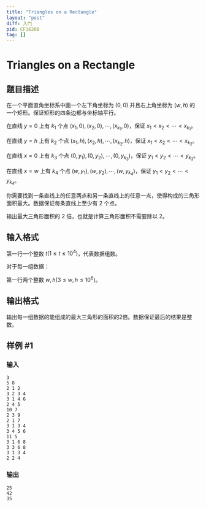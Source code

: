 ```yaml
---
title: "Triangles on a Rectangle"
layout: "post"
diff: 入门
pid: CF1620B
tag: []
---
```


# Triangles on a Rectangle

## 题目描述

在一个平面直角坐标系中画一个左下角坐标为 $(0,0)$ 并且右上角坐标为 $(w,h)$ 的一个矩形。保证矩形的四条边都与坐标轴平行。

在直线 $y=0$ 上有 $k_1$ 个点 $(x_1,0),(x_2,0),\cdots,(x_{k_1},0)$，保证 $x_1<x_2<\cdots<x_{k_1}$。

在直线 $y=h$ 上有 $k_2$ 个点 $(x_1,h),(x_2,h),\cdots,(x_{k_2},h)$，保证 $x_1<x_2<\cdots<x_{k_2}$。

在直线 $x=0$ 上有 $k_3$ 个点 $(0,y_1),(0,y_2),\cdots,(0,y_{k_3})$，保证 $y_1<y_2<\cdots<y_{k_3}$。

在直线 $x=w$ 上有 $k_4$ 个点 $(w,y_1),(w,y_2),\cdots,(w,y_{k_4})$，保证 $y_1<y_2<\cdots<y_{k_4}$。

你需要找到一条直线上的任意两点和另一条直线上的任意一点，使得构成的三角形面积最大。数据保证每条直线上至少有 $2$ 个点。

输出最大三角形面积的 $2$ 倍，也就是计算三角形面积不需要除以 $2$。

## 输入格式

第一行一个整数 $t(1\le t\le 10^4)$，代表数据组数。

对于每一组数据：

第一行两个整数 $w,h(3\le w,h\le 10^6)$。

## 输出格式

输出每一组数据的能组成的最大三角形的面积的$2$倍。数据保证最后的结果是整数。

## 样例 #1

### 输入

```
3
5 8
2 1 2
3 2 3 4
3 1 4 6
2 4 5
10 7
2 3 9
2 1 7
3 1 3 4
3 4 5 6
11 5
3 1 6 8
3 3 6 8
3 1 3 4
2 2 4
```

### 输出

```
25
42
35
```

